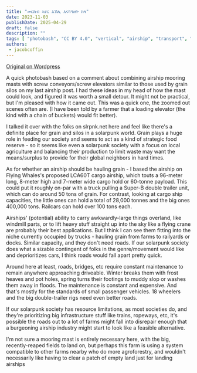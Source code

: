 ```yaml
---
title: "መርከብ ኣየር እኽሊ እናጓዓዘት ከላ"
date: 2023-11-03
publishDate: 2025-04-29
draft: false
description: ""
tags: [ "photobash", "CC BY 4.0", "vertical", "airship", "transport", "food"]
authors:
 - jacobcoffin
---
```


[Original on Wordpress](https://jacobcoffinwrites.wordpress.com/2023/11/03/airship-transporting-grain/)

A quick photobash based on a comment about combining airship mooring masts with screw conveyors/screw elevators similar to those used by grain silos on my last airship post. I had these ideas in my head of how the mast could look, and figured it was worth a small detour. It might not be practical, but I'm pleased with how it came out. This was a quick one, the zoomed out scenes often are. (I have been told by a farmer that a loading elevator (the kind with a chain of buckets) would fit better). 

I talked it over with the folks on slrpnk.net here and feel like there's a definite place for grain and silos in a solarpunk world. Grain plays a huge role in feeding our society and seems to act as a kind of strategic food reserve - so it seems like even a solarpunk society with a focus on local agriculture and balancing their production to limit waste may want the means/surplus to provide for their global neighbors in hard times.

As for whether an airship should be hauling grain - I based the airship on Flying Whales's proposed LCA60T cargo airship, which touts a 96-meter long, 8-meter high and 7-meter wide cargo hold or 60-tonne payload. This could put it roughly on-par with a truck pulling a Super-B double trailer unit, which can do around 50 tons of grain. For contrast, looking at cargo ship capacities, the little ones can hold a total of 28,000 tonnes and the big ones 400,000 tons. Railcars can hold over 100 tons each.

Airships' (potential) ability to carry awkwardly-large things overland, like windmill parts, or to lift heavy stuff straight up into the sky like a flying crane are probably their best applications. But I think I can see them fitting into the niche currently occupied by trucks - hauling grain from farms to railyards or docks. Similar capacity, and they don't need roads. If our solarpunk society does what a sizable contingent of folks in the genre/movement would like and deprioritizes cars, I think roads would fall apart pretty quick.

Around here at least, roads, bridges, etc require constant maintenance to remain anywhere approaching driveable. Winter breaks them with frost heaves and pot holes, spring turns their footings to muddy slop or washes them away in floods. The maintenance is constant and expensive. And that's mostly for the standards of small passenger vehicles. 18 wheelers and the big double-trailer rigs need even better roads.

If our solarpunk society has resource limitations, as most societies do, and they're prioritizing big infrastructure stuff like trains, ropeways, etc, it's possible the roads out to a lot of farms might fall into disrepair enough that a burgeoning airship industry might start to look like a feasible alternative.

I'm not sure a mooring mast is entirely necessary here, with the big, recently-reaped fields to land on, but perhaps this farm is using a system compatible to other farms nearby who do more agroforestry, and wouldn't necessarily like having to clear a patch of empty land just for landing airships
